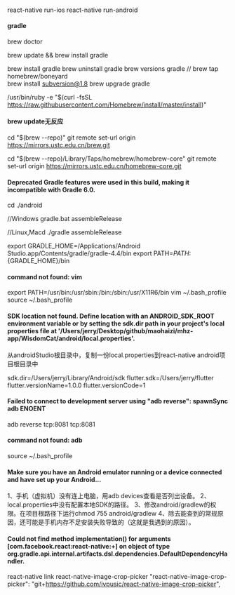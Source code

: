 #### 

react-native run-ios
react-native run-android

#### gradle
brew doctor

brew update && brew install gradle

brew install gradle
brew uninstall gradle
  brew versions gradle
    // brew tap homebrew/boneyard  
    brew install subversion@1.8
brew upgrade gradle

/usr/bin/ruby -e "$(curl -fsSL https://raw.githubusercontent.com/Homebrew/install/master/install)"

#### brew update无反应
cd "$(brew --repo)"
git remote set-url origin https://mirrors.ustc.edu.cn/brew.git

cd "$(brew --repo)/Library/Taps/homebrew/homebrew-core"
git remote set-url origin https://mirrors.ustc.edu.cn/homebrew-core.git

####  Deprecated Gradle features were used in this build, making it incompatible with Gradle 6.0.
cd ./android

//Windows
gradle.bat assembleRelease      

//Linux,Macd
./gradle assembleRelease  

export GRADLE_HOME=/Applications/Android Studio.app/Contents/gradle/gradle-4.4/bin
export PATH=${PATH}:${GRADLE_HOME}/bin


#### command not found: vim
export PATH=/usr/bin:/usr/sbin:/bin:/sbin:/usr/X11R6/bin
vim ~/.bash_profile
source ~/.bash_profile  

#### SDK location not found. Define location with an ANDROID_SDK_ROOT environment variable or by setting the sdk.dir path in your project's local properties file at '/Users/jerry/Desktop/github/maohaizi/mhz-app/WisdomCat/android/local.properties'.
从androidStudio根目录中，复制一份local.properties到react-native android项目根目录中

sdk.dir=/Users/jerry/Library/Android/sdk
flutter.sdk=/Users/jerry/flutter
flutter.versionName=1.0.0
flutter.versionCode=1

#### Failed to connect to development server using "adb reverse": spawnSync adb ENOENT
adb reverse tcp:8081 tcp:8081
#### command not found: adb
source ~/.bash_profile

#### Make sure you have an Android emulator running or a device connected and have set up your Android...
1、手机（虚拟机）没有连上电脑，用adb devices查看是否列出设备。
2、local.properties中没有配置本地SDK的路径。
3、修改android/gradlew的权限。在项目根路径下运行chmod 755 android/gradlew
4、除去能查到的常规原因，还可能是手机内存不足安装失败导致的（这就是我遇到的原因）。

#### Could not find method implementation() for arguments [com.facebook.react:react-native:+] on object of type org.gradle.api.internal.artifacts.dsl.dependencies.DefaultDependencyHandler.
react-native link react-native-image-crop-picker
"react-native-image-crop-picker": "git+https://github.com/ivpusic/react-native-image-crop-picker",